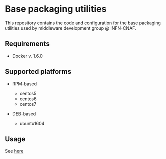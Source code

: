 # Base packaging utilities

This repository contains the code and configuration for the
base packaging utilities used by middleware development group
@ INFN-CNAF.

## Requirements

- Docker v. 1.6.0

## Supported platforms

- RPM-based
	- centos5
	- centos6
	- centos7
	
- DEB-based
	- ubuntu1604

## Usage

See [here](rpm/README.md)
